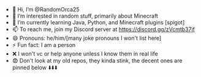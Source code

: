 - 👋 Hi, I’m @RandomOrca25
- 👀 I’m interested in random stuff, primarily about Minecraft
- 🌱 I’m currently learning Java, Python, and Minecraft plugins [spigot]
- 📫 To reach me, join my Discord server at https://discord.gg/zVcmtb37jf
- 😄 Pronouns: he/him/[many joke pronouns I won't list here]
- ⚡ Fun fact: I am a person
- ❌ I won't vc or help anyone unless I know them in real life
- 😨 Don't look at my old repos, they kinda stink, the decent ones are pinned below ⬇️⬇️⬇️ 
